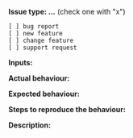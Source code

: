
**Issue type: ...**  (check one with "x")
```
[ ] bug report
[ ] new feature
[ ] change feature
[ ] support request
```

**Inputs:**
<!-- city, date and parameters. -->




**Actual behaviour:**
<!-- Describe the system behaviour. -->





**Expected behaviour:**
<!-- Describe what the behavior you expect. -->




**Steps to reproduce the behaviour:**
<!-- Describe steps how you produce bug. -->



**Description:**
<!-- Additioal information about issue. -->
